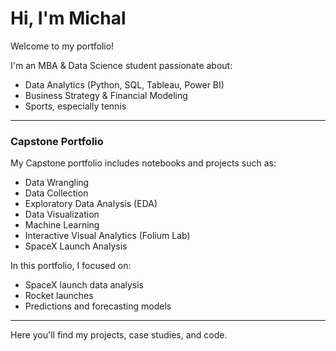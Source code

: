 # Hi, I'm Michal 

Welcome to my portfolio!  

I'm an MBA & Data Science student passionate about:
- Data Analytics (Python, SQL, Tableau, Power BI)
- Business Strategy & Financial Modeling
- Sports, especially tennis 

---

### Capstone Portfolio
My Capstone portfolio includes notebooks and projects such as:
- Data Wrangling  
- Data Collection  
- Exploratory Data Analysis (EDA)  
- Data Visualization  
- Machine Learning  
- Interactive Visual Analytics (Folium Lab)  
- SpaceX Launch Analysis  

In this portfolio, I focused on:
- SpaceX launch data analysis  
- Rocket launches  
- Predictions and forecasting models  

---

Here you'll find my projects, case studies, and code.
